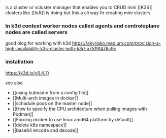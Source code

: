 is a cluster or vcluster manager that enables you to CRUD mini [[K3S]] clusters like [[loft]] is doing but this a cli way fir creating mini clusters 

### In k3d context worker nodes called agents and controleplane nodes are called servers

good blog for working with k3d  https://akyriako.medium.com/provision-a-high-availability-k3s-cluster-with-k3d-a7519f476c9c


### installation 
https://k3d.io/v5.4.7/



see also
- [[using kubeadm from a config file]]
- [[Multi-arch images in docker]]
- [[schadule pods on the master node]]
- [[How to specify the CPU architecture when pulling images with Podman]]
- [[Forcing docker to use linux amd64 platform by default]]
- [[delete k8s namespace]]
- [[base64 encode and decode]]